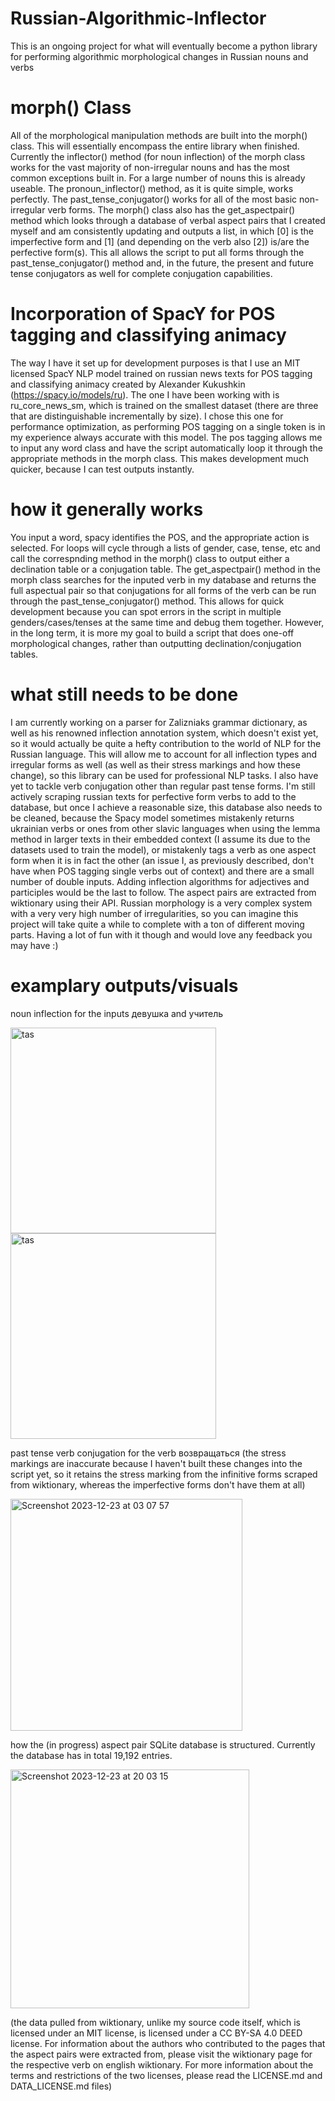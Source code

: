 # Russian-Algorithmic-Inflector
This is an ongoing project for what will eventually become a python library for performing algorithmic morphological changes in Russian nouns and verbs

# morph() Class

All of the morphological manipulation methods are built into the morph() class. This will essentially encompass the entire library when finished. Currently the inflector() method (for noun inflection) of the morph class works for the vast majority of non-irregular nouns and has the most common exceptions built in. For a large number of nouns this is already useable. The pronoun_inflector() method, as it is quite simple, works perfectly. The past_tense_conjugator() works for all of the most basic non-irregular verb forms. The morph() class also has the get_aspectpair() method which looks through a database of verbal aspect pairs that I created myself and am consistently updating and outputs a list, in which [0] is the imperfective form and [1] (and depending on the verb also [2]) is/are the perfective form(s). This all allows the script to put all forms through the past_tense_conjugator() method and, in the future, the present and future tense conjugators as well for complete conjugation capabilities. 

# Incorporation of SpacY for POS tagging and classifying animacy

The way I have it set up for development purposes is that I use an MIT licensed SpacY NLP model trained on russian news texts for POS tagging and classifying animacy created by Alexander Kukushkin (https://spacy.io/models/ru). The one I have been working with is ru_core_news_sm, which is trained on the smallest dataset (there are three that are distinguishable incrementally by size). I chose this one for performance optimization, as performing POS tagging on a single token is in my experience always accurate with this model. The pos tagging allows me to input any word class and have the script automatically loop it through the appropriate methods in the morph class. This makes development much quicker, because I can test outputs instantly. 

# how it generally works

You input a word, spacy identifies the POS, and the appropriate action is selected. For loops will cycle through a lists of gender, case, tense, etc and call the correspnding method in the morph() class to output either a declination table or a conjugation table. The get_aspectpair() method in the morph class searches for the inputed verb in my database and returns the full aspectual pair so that conjugations for all forms of the verb can be run through the past_tense_conjugator() method. This allows for quick development because you can spot errors in the script in multiple genders/cases/tenses at the same time and debug them together. However, in the long term, it is more my goal to build a script that does one-off morphological changes, rather than outputting declination/conjugation tables. 

# what still needs to be done

I am currently working on a parser for Zalizniaks grammar dictionary, as well as his renowned inflection annotation system, which doesn't exist yet, so it would actually be quite a hefty contribution to the world of NLP for the Russian language. This will allow me to account for all inflection types and irregular forms as well (as well as their stress markings and how these change), so this library can be used for professional NLP tasks. I also have yet to tackle verb conjugation other than regular past tense forms. I'm still actively scraping russian texts for perfective form verbs to add to the database, but once I achieve a reasonable size, this database also needs to be cleaned, because the Spacy model sometimes mistakenly returns ukrainian verbs or ones from other slavic languages when using the lemma method in larger texts in their embedded context (I assume its due to the datasets used to train the model), or mistakenly tags a verb as one aspect form when it is in fact the other (an issue I, as previously described, don't have when POS tagging single verbs out of context) and there are a small number of double inputs. Adding inflection algorithms for adjectives and participles would be the last to follow. The aspect pairs are extracted from wiktionary using their API. Russian morphology is a very complex system with a very very high number of irregularities, so you can imagine this project will take quite a while to complete with a ton of different moving parts. Having a lot of fun with it though and would love any feedback you may have :)

# examplary outputs/visuals

noun inflection for the inputs девушка and учитель

<img width="329" alt="tas" src="https://github.com/ciaranmays/Russian-Algorithmic-Inflector/assets/154232302/47b0edc1-fc55-4974-8f42-71d04beba736">
<img width="329" alt="tas" src="https://github.com/ciaranmays/Russian-Algorithmic-Inflector/assets/154232302/43b7a696-c856-4948-93c8-af442d4c67ef">



past tense verb conjugation for the verb возвращаться (the stress markings are inaccurate because I haven't built these changes into the script yet, so it retains the stress marking from the infinitive forms scraped from wiktionary, whereas the imperfective forms don't have them at all)

<img width="371" alt="Screenshot 2023-12-23 at 03 07 57" src="https://github.com/ciaranmays/Russian-Algorithmic-Inflector/assets/154232302/755efcb2-e67e-44ee-83bd-1f89a22a495f">


how the (in progress) aspect pair SQLite database is structured. Currently the database has in total 19,192 entries. 

<img width="382" alt="Screenshot 2023-12-23 at 20 03 15" src="https://github.com/ciaranmays/Russian-Algorithmic-Inflector/assets/154232302/9d582abe-1840-400d-9a5f-49425739b809">

(the data pulled from wiktionary, unlike my source code itself, which is licensed under an MIT license, is licensed under a CC BY-SA 4.0 DEED license. For information about the authors who contributed to the pages that the aspect pairs were extracted from, please visit the wiktionary page for the respective verb on english wiktionary. For more information about the terms and restrictions of the two licenses, please read the LICENSE.md and DATA_LICENSE.md files)
